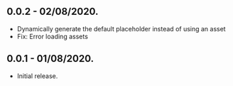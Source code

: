 ## 0.0.2 - 02/08/2020.

* Dynamically generate the default placeholder instead of using an asset
* Fix: Error loading assets

## 0.0.1 - 01/08/2020.

* Initial release.

